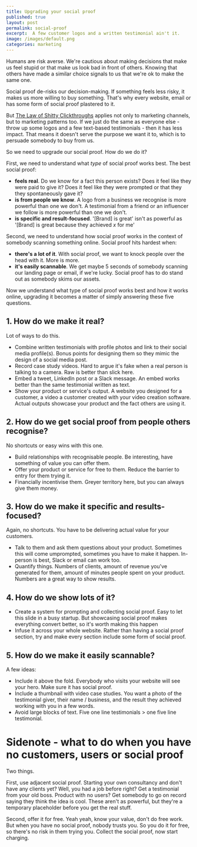 ```yaml
---
title: Upgrading your social proof
published: true
layout: post
permalink: social-proof
excerpt:  A few customer logos and a written testimonial ain't it.
image: /images/default.png
categories: marketing
---
```


Humans are risk averse. We're cautious about making decisions that make us feel stupid or that make us look bad in front of others. Knowing that others have made a similar choice signals to us that we're ok to make the same one. 

Social proof de-risks our decision-making. If something feels less risky, it makes us more willing to buy something. That's why every website, email or has some form of social proof plastered to it.

But [The Law of Shitty Clickthroughs](https://andrewchen.com/the-law-of-shitty-clickthroughs/) applies not only to marketing channels, but to marketing patterns too. If we just do the same as everyone else - throw up some logos and a few text-based testimonials - then it  has less impact. That means it doesn't serve the purpose we want it to, which is to persuade somebody to buy from us.

So we need to upgrade our social proof. How do we do it?

First, we need to understand what *type* of social proof works best. The best social proof:

- **feels real**. Do we know for a fact this person exists? Does it feel like they were paid to give it? Does it feel like they were prompted or that they they spontaneously gave it?
- **is from people we know**. A logo from a business we recognise is more powerful than one we don't. A testimonial from a friend or an influencer we follow is more powerful than one we don't. 
- **is specific and result-focused**. '[Brand] is great' isn't as powerful as '[Brand] is great because they achieved *x* for me'

Second, we need to understand how social proof works in the context of somebody scanning something online. Social proof hits hardest when:

- **there's a lot of it**. With social proof, we want to knock people over the head with it. More is more.
- **it's easily scannable**. We get maybe 5 seconds of somebody scanning our landing page or email, if we're lucky. Social proof has to do stand out as somebody skims our assets.

Now we understand what type of social proof works best and how it works online, upgrading it becomes a matter of simply answering these five questions. 

## 1. How do we make it real?

Lot of ways to do this.

- Combine written testimonials with profile photos and link to their social media profile(s). Bonus points for designing them so they mimic the design of a social media post.
- Record case study videos. Hard to argue it's fake when a real person is talking to a camera. Raw is better than slick here.
- Embed a tweet, LinkedIn post or a Slack message. An embed works better than the same testimonial written as text.
- Show your product or service's output. A website you designed for a customer, a video a customer created with your video creation software. Actual outputs showcase your product and the fact others are using it.

## 2. How do we get social proof from people others recognise?

No shortcuts or easy wins with this one.

- Build relationships with recognisable people. Be interesting, have something of value you can offer them.
- Offer your product or service for free to them. Reduce the barrier to entry for them trying it.
- Financially incentivise them. Greyer territory here, but you can always give them money. 

## 3. How do we make it specific and results-focused?

Again, no shortcuts. You have to be delivering actual value for your customers. 

- Talk to them and ask them questions about your product. Sometimes this will come umprompted, sometimes you have to make it happen. In-person is best, Slack or email can work too.
- Quantify things. Numbers of clients, amount of revenue you've generated for them, amount of minutes people spent on your product. Numbers are a great way to show results.

## 4. How do we show lots of it?

- Create a system for prompting and collecting social proof. Easy to let this slide in a busy startup. But showcasing social proof makes everything convert better, so it's worth making this happen
- Infuse it across your whole website. Rather than having a social proof section, try and make every section include some form of social proof.


## 5. How do we make it easily scannable?

A few ideas:

- Include it above the fold. Everybody who visits your website will see your hero. Make sure it has social proof.
- Include a thumbnail with video case studies. You want a photo of the testimonial giver, their name / business, and the result they achieved working with you in a few words.
- Avoid large blocks of text. Five one line testimonials > one five line testimonial.


# Sidenote - what to do when you have no customers, users or social proof

Two things.

First, use adjacent social proof. Starting your own consultancy and don't have any clients yet? Well, you had a job before right? Get a testimonial from your old boss. Product with no users? Get somebody to go on record saying they think the idea is cool. These aren't as powerful, but they're a temporary placeholder before you get the real stuff.

Second, offer it for free. Yeah yeah, know your value, don't do free work. But when you have no social proof, nobody trusts you. So you do it for free, so there's no risk in them trying you. Collect the social proof, now start charging.

